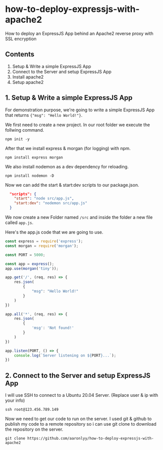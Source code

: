 # how-to-deploy-expressjs-with-apache2
How to deploy an ExpressJS App behind an Apache2 reverse proxy with SSL encryption

## Contents

1. Setup & Write a simple ExpressJS App
2. Connect to the Server and setup ExpressJS App
3. Install apache2
4. Setup apache2

## 1. Setup & Write a simple ExpressJS App

For demonstration purpose, we're going to write a simple ExpressJS App that returns ```{"msg": "Hello World!"}```.

We first need to create a new project. In our root folder we execute the follwing command.

```
npm init -y
```

After that we install express & morgan (for logging) with npm.

```
npm install express morgan
```

We also install nodemon as a dev dependency for reloading.

```
npm install nodemon -D
```

Now we can add the start & start:dev scripts to our package.json.

```json
  "scripts": {
    "start": "node src/app.js",
    "start:dev": "nodemon src/app.js"
  }
```

We now create a new Folder named ```/src``` and inside the folder a new file called ```app.js```.

Here's the app.js code that we are going to use.

```javascript
const express = require('express');
const morgan = require('morgan');

const PORT = 5000;

const app = express();
app.use(morgan('tiny'));

app.get('/', (req, res) => {
    res.json(
        {
            "msg": "Hello World!"
        }
    )
})

app.all('*', (req, res) => {
    res.json(
        {
            'msg': 'Not found!'
        }
    )
})

app.listen(PORT, () => {
    console.log(`Server listening on ${PORT}...`);
})
```

## 2. Connect to the Server and setup ExpressJS App

I will use SSH to connect to a Ubuntu 20.04 Server. (Replace user & ip with your info)

```
ssh root@123.456.789.149
```

Now we need to get our code to run on the server.
I used git & github to publish my code to a remote repository so i can use git clone to download the repository on the server.

```
git clone https://github.com/aaronlyy/how-to-deploy-expressjs-with-apache2
```

